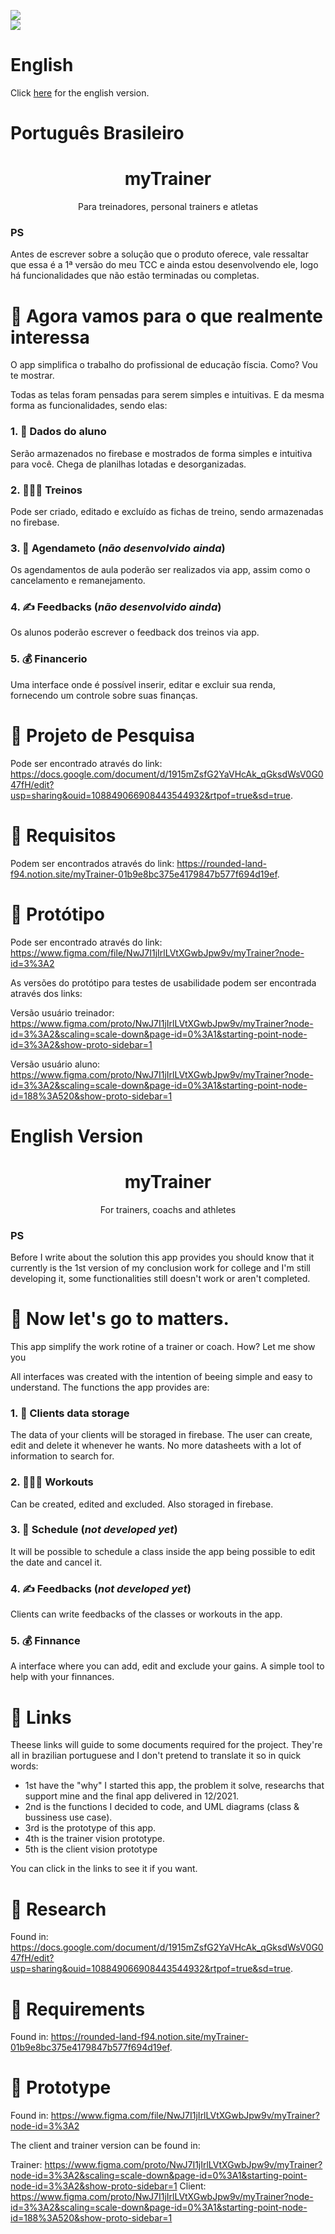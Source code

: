 ![](https://user-images.githubusercontent.com/66854577/141378066-27ddf4f7-76e7-4375-ae00-64c7666ce4a7.png) <br>
![](http://img.shields.io/static/v1?label=STATUS&message=IN%20PROGRESS&color=GREEN&style=for-the-badge)

# English
Click [here](#English-version) for the english version.

# Português Brasileiro
<h1 align="center"> myTrainer </h1>
<p align="center"> Para treinadores, personal trainers e atletas</p>

### PS
Antes de escrever sobre a solução que o produto oferece, vale ressaltar que essa é a 1ª versão do meu TCC e ainda estou desenvolvendo ele, logo há funcionalidades que não estão terminadas ou completas.

# 🎯 Agora vamos para o que realmente interessa

O app simplifica o trabalho do profissional de educação físcia. Como? Vou te mostrar.

Todas as telas foram pensadas para serem simples e intuitivas. E da mesma forma as funcionalidades, sendo elas:

### 1. 💾 Dados do aluno
Serão armazenados no firebase e mostrados de forma simples e intuitiva para você. Chega de planilhas lotadas e desorganizadas.

### 2. 🏋🏻‍♀️ Treinos
Pode ser criado, editado e excluído as fichas de treino, sendo armazenadas no firebase.

### 3. 📆 Agendameto (_não desenvolvido ainda_)
Os agendamentos de aula poderão ser realizados via app, assim como o cancelamento e remanejamento.

### 4. ✍️ Feedbacks (_não desenvolvido ainda_)
Os alunos poderão escrever o feedback dos treinos via app.

### 5. 💰 Financerio
Uma interface onde é possível inserir, editar e excluir sua renda, fornecendo um controle sobre suas finanças.

# 🔬 Projeto de Pesquisa
Pode ser encontrado através do link: https://docs.google.com/document/d/1915mZsfG2YaVHcAk_qGksdWsV0G047fH/edit?usp=sharing&ouid=108849066908443544932&rtpof=true&sd=true.

# 🔨 Requisitos
Podem ser encontrados através do link: https://rounded-land-f94.notion.site/myTrainer-01b9e8bc375e4179847b577f694d19ef.

# 📝 Protótipo
Pode ser encontrado através do link: https://www.figma.com/file/NwJ7I1jIrlLVtXGwbJpw9v/myTrainer?node-id=3%3A2

As versões do protótipo para testes de usabilidade podem ser encontrada através dos links: 


Versão usuário treinador: https://www.figma.com/proto/NwJ7I1jIrlLVtXGwbJpw9v/myTrainer?node-id=3%3A2&scaling=scale-down&page-id=0%3A1&starting-point-node-id=3%3A2&show-proto-sidebar=1


Versão usuário aluno: https://www.figma.com/proto/NwJ7I1jIrlLVtXGwbJpw9v/myTrainer?node-id=3%3A2&scaling=scale-down&page-id=0%3A1&starting-point-node-id=188%3A520&show-proto-sidebar=1

<a id="English-version"></a>
# English Version
<h1 align="center"> myTrainer </h1>
<p align="center"> For trainers, coachs and athletes </p>

### PS
Before I write about the solution this app provides you should know that it currently is the 1st version of my conclusion work for college and I'm still developing it, some functionalities still doesn't work or aren't completed.

# 🎯 Now let's go to matters.

This app simplify the work rotine of a trainer or coach. How? Let me show you

All interfaces was created with the intention of beeing simple and easy to understand. The functions the app provides are:

### 1. 💾 Clients data storage
The data of your clients will be storaged in firebase. The user can create, edit and delete it whenever he wants. No more datasheets with a lot of information to search for.

### 2. 🏋🏻‍♀️ Workouts
Can be created, edited and excluded. Also storaged in firebase.

### 3. 📆 Schedule (_not developed yet_)
It will be possible to schedule a class inside the app being possible to edit the date and cancel it.

### 4. ✍️ Feedbacks (_not developed yet_)
Clients can write feedbacks of the classes or workouts in the app.

### 5. 💰 Finnance
A interface where you can add, edit and exclude your gains. A simple tool to help with your finnances.

# 🔗 Links 
Theese links will guide to some documents required for the project. They're all in brazilian portuguese and I don't pretend to translate it so in quick words:

* 1st have the "why" I started this app, the problem it solve, researchs that support mine and the final app delivered in 12/2021.
* 2nd is the functions I decided to code, and UML diagrams (class & bussiness use case).
* 3rd is the prototype of this app. 
* 4th is the trainer vision prototype.
* 5th is the client vision prototype

You can click in the links to see it if you want.

# 🔬 Research
Found in: https://docs.google.com/document/d/1915mZsfG2YaVHcAk_qGksdWsV0G047fH/edit?usp=sharing&ouid=108849066908443544932&rtpof=true&sd=true.

# 🔨 Requirements
Found in: https://rounded-land-f94.notion.site/myTrainer-01b9e8bc375e4179847b577f694d19ef.

# 📝 Prototype
Found in: https://www.figma.com/file/NwJ7I1jIrlLVtXGwbJpw9v/myTrainer?node-id=3%3A2

The client and trainer version can be found in:

Trainer: https://www.figma.com/proto/NwJ7I1jIrlLVtXGwbJpw9v/myTrainer?node-id=3%3A2&scaling=scale-down&page-id=0%3A1&starting-point-node-id=3%3A2&show-proto-sidebar=1
Client: https://www.figma.com/proto/NwJ7I1jIrlLVtXGwbJpw9v/myTrainer?node-id=3%3A2&scaling=scale-down&page-id=0%3A1&starting-point-node-id=188%3A520&show-proto-sidebar=1
